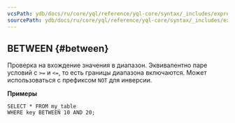 ```yaml
---
vcsPath: ydb/docs/ru/core/yql/reference/yql-core/syntax/_includes/expressions/between.md
sourcePath: ydb/docs/ru/core/yql/reference/yql-core/syntax/_includes/expressions/between.md
---
```

## BETWEEN {#between}

Проверка на вхождение значения в диапазон. Эквивалентно паре условий с `>=` и `<=`, то есть границы диапазона включаются. Может использоваться с префиксом  `NOT` для инверсии.

**Примеры**

``` yql
SELECT * FROM my_table
WHERE key BETWEEN 10 AND 20;
```

